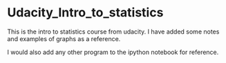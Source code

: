 # Udacity_Intro_to_statistics
This is the intro to statistics course from udacity. I have added some notes and examples of graphs as a reference. 

I would also add any other program to the ipython notebook for reference.
